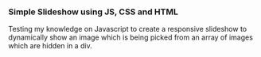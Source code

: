 <html>
<head>
</head>
  
 <body>
  <h3>Simple Slideshow using JS, CSS and HTML</h3>

<p>Testing my knowledge on Javascript to create a responsive slideshow to dynamically show an image which is being picked from an array
of images which are hidden in a div.</p>
<img src="">
</body>
</html>
